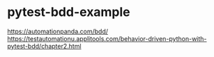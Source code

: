 # pytest-bdd-example
https://automationpanda.com/bdd/
https://testautomationu.applitools.com/behavior-driven-python-with-pytest-bdd/chapter2.html
